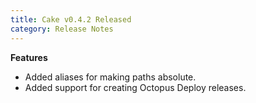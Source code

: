 ```yaml
---
title: Cake v0.4.2 Released
category: Release Notes
---
```


**Features**

* Added aliases for making paths absolute.
* Added support for creating Octopus Deploy releases.
